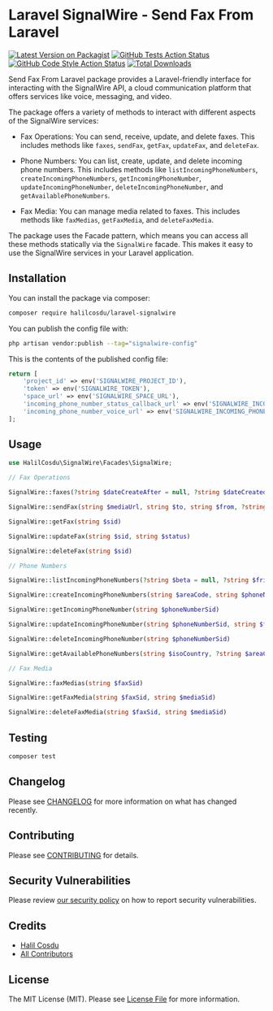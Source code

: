 # Laravel SignalWire - Send Fax From Laravel

[![Latest Version on Packagist](https://img.shields.io/packagist/v/halilcosdu/laravel-signalwire.svg?style=flat-square)](https://packagist.org/packages/halilcosdu/laravel-signalwire)
[![GitHub Tests Action Status](https://img.shields.io/github/actions/workflow/status/halilcosdu/laravel-signalwire/run-tests.yml?branch=main&label=tests&style=flat-square)](https://github.com/halilcosdu/laravel-signalwire/actions?query=workflow%3Arun-tests+branch%3Amain)
[![GitHub Code Style Action Status](https://img.shields.io/github/actions/workflow/status/halilcosdu/laravel-signalwire/fix-php-code-style-issues.yml?branch=main&label=code%20style&style=flat-square)](https://github.com/halilcosdu/laravel-signalwire/actions?query=workflow%3A"Fix+PHP+code+style+issues"+branch%3Amain)
[![Total Downloads](https://img.shields.io/packagist/dt/halilcosdu/laravel-signalwire.svg?style=flat-square)](https://packagist.org/packages/halilcosdu/laravel-signalwire)

Send Fax From Laravel package provides a Laravel-friendly interface for interacting with the SignalWire API, a cloud communication platform that offers services like voice, messaging, and video.

The package offers a variety of methods to interact with different aspects of the SignalWire services:

- Fax Operations: You can send, receive, update, and delete faxes. This includes methods like `faxes`, `sendFax`, `getFax`, `updateFax`, and `deleteFax`.

- Phone Numbers: You can list, create, update, and delete incoming phone numbers. This includes methods like `listIncomingPhoneNumbers`, `createIncomingPhoneNumbers`, `getIncomingPhoneNumber`, `updateIncomingPhoneNumber`, `deleteIncomingPhoneNumber`, and `getAvailablePhoneNumbers`.

- Fax Media: You can manage media related to faxes. This includes methods like `faxMedias`, `getFaxMedia`, and `deleteFaxMedia`.

The package uses the Facade pattern, which means you can access all these methods statically via the `SignalWire` facade. This makes it easy to use the SignalWire services in your Laravel application.

## Installation

You can install the package via composer:

```bash
composer require halilcosdu/laravel-signalwire
```

You can publish the config file with:

```bash
php artisan vendor:publish --tag="signalwire-config"
```

This is the contents of the published config file:

```php
return [
    'project_id' => env('SIGNALWIRE_PROJECT_ID'),
    'token' => env('SIGNALWIRE_TOKEN'),
    'space_url' => env('SIGNALWIRE_SPACE_URL'),
    'incoming_phone_number_status_callback_url' => env('SIGNALWIRE_INCOMING_PHONE_NUMBER_STATUS_CALLBACK_URL'),
    'incoming_phone_number_voice_url' => env('SIGNALWIRE_INCOMING_PHONE_NUMBER_VOICE_URL'),
];
```

## Usage

```php
use HalilCosdu\SignalWire\Facades\SignalWire;

// Fax Operations

SignalWire::faxes(?string $dateCreateAfter = null, ?string $dateCreatedOnOrBefore = null, ?string $from = null, ?string $to = null)

SignalWire::sendFax(string $mediaUrl, string $to, string $from, ?string $statusCallback = null, string $quality = 'standard')

SignalWire::getFax(string $sid)

SignalWire::updateFax(string $sid, string $status)

SignalWire::deleteFax(string $sid)

// Phone Numbers

SignalWire::listIncomingPhoneNumbers(?string $beta = null, ?string $friendlyName = null, ?string $origin = null, ?string $phoneNumber = null)

SignalWire::createIncomingPhoneNumbers(string $areaCode, string $phoneNumber, ?string $addressSid = null, ?string $friendlyName = null, ?string $identitySid = null, ?string $smsApplicationSid = null, ?string $smsFallbackMethod = null, ?string $smsFallbackUrl = null, ?string $smsMethod = null, ?string $smsUrl = null, ?string $statusCallback = null, ?string $statusCallbackMethod = null, ?string $trunkSid = null, ?string $voiceApplicationSid = null, bool $voiceCallerIdLookup = false, ?string $voiceFallbackMethod = null, ?string $voiceFallbackUrl = null, ?string $voiceMethod = null, string $voiceReceiveMode = 'fax', ?string $voiceUrl = null)

SignalWire::getIncomingPhoneNumber(string $phoneNumberSid)

SignalWire::updateIncomingPhoneNumber(string $phoneNumberSid, string $friendlyName, string $smsUrl, string $smsMethod, string $voiceUrl, string $voiceMethod)

SignalWire::deleteIncomingPhoneNumber(string $phoneNumberSid)

SignalWire::getAvailablePhoneNumbers(string $isoCountry, ?string $areaCode, bool $beta = false, ?string $contains = null, bool $excludeAllAddressRequired = false, bool $excludeLocalAddressRequired = false, bool $faxEnabled = false, string $inRegion = null, bool $mmsEnabled = false, bool $voiceEnabled = false)

// Fax Media

SignalWire::faxMedias(string $faxSid)

SignalWire::getFaxMedia(string $faxSid, string $mediaSid)

SignalWire::deleteFaxMedia(string $faxSid, string $mediaSid)


```

## Testing

```bash
composer test
```

## Changelog

Please see [CHANGELOG](CHANGELOG.md) for more information on what has changed recently.

## Contributing

Please see [CONTRIBUTING](CONTRIBUTING.md) for details.

## Security Vulnerabilities

Please review [our security policy](../../security/policy) on how to report security vulnerabilities.

## Credits

- [Halil Cosdu](https://github.com/halilcosdu)
- [All Contributors](../../contributors)

## License

The MIT License (MIT). Please see [License File](LICENSE.md) for more information.
